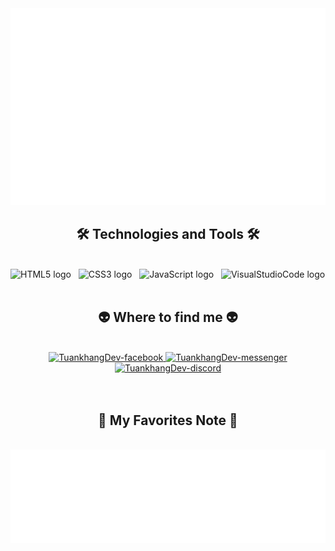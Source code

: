 <!-- TuankhangDev -->
<a href="#" target="_blank">
  <img src="svg/tuankhang.svg" width="1200" alt="Tuankhang" />
</a>

<h2 align="center">🛠 Technologies and Tools 🛠</h2>
<br>
<!-- https://simpleicons.org/ -->
<span><img src="https://img.shields.io/badge/HTML-282C34?logo=html5&logoColor=E34F26" alt="HTML5 logo" title="HTML" height="25" /></span>
&nbsp;
<span><img src="https://img.shields.io/badge/CSS-282C34?logo=css3&logoColor=1572B6" alt="CSS3 logo" title="CSS" height="25" /></span>
&nbsp;
<span><img src="https://img.shields.io/badge/JavaScript-282C34?logo=javascript&logoColor=F7DF1E" alt="JavaScript logo" title="JavaScript" height="25" /></span>
&nbsp;
<span><img src="https://img.shields.io/badge/Visual Studio Code-282C34?logo=visualstudiocode&logoColor=007ACC" alt="VisualStudioCode logo" title="Visual Studio Code" height="25" /></span>
&nbsp;

<br>
<h2 align="center">👽 Where to find me 👽</h2>
<br>
<!-- https://icons8.com -->
<div align="center">
  <a href="https://facebook.com/yuh.tk" target="blank">
    <img src="https://img.icons8.com/?size=256&id=uLWV5A9vXIPu&format=png" alt="TuankhangDev-facebook" />
  </a>
  <a href="https://www.messenger.com/t/100060587811169" target="blank">
    <img src="https://img.icons8.com/?size=256&id=YFbzdUk7Q3F8&format=png" alt="TuankhangDev-messenger" />
  </a>
  <a href="https://discord.com/invite/tJxqaYmK" target="blank">
    <img src="https://img.icons8.com/?size=256&id=LOWwEDik1xs8&format=png" alt="TuankhangDev-discord" />
  </a>
</div>
    
<br>

<br>
<h2 align="center">📑 My Favorites Note 📑</h2>
<br>
<a href="#" target="_blank">
  <img src="svg/note.svg" width="925" height="150" alt="Tuankhang" />
</a>

